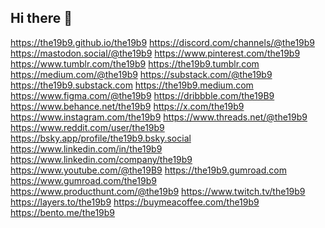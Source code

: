 ## Hi there 👋

https://the19b9.github.io/the19b9
https://discord.com/channels/@the19b9
https://mastodon.social/@the19b9
https://www.pinterest.com/the19b9
https://www.tumblr.com/the19b9
https://the19b9.tumblr.com
https://medium.com/@the19b9
https://substack.com/@the19b9
https://the19b9.substack.com
https://the19b9.medium.com
https://www.figma.com/@the19b9
https://dribbble.com/the19B9
https://www.behance.net/the19b9
https://x.com/the19b9
https://www.instagram.com/the19b9
https://www.threads.net/@the19b9
https://www.reddit.com/user/the19b9
https://bsky.app/profile/the19b9.bsky.social
https://www.linkedin.com/in/the19b9
https://www.linkedin.com/company/the19b9
https://www.youtube.com/@the19B9
https://the19b9.gumroad.com
https://www.gumroad.com/the19b9
https://www.producthunt.com/@the19b9
https://www.twitch.tv/the19b9
https://layers.to/the19b9
https://buymeacoffee.com/the19b9
https://bento.me/the19b9

<!--
**the19b9/the19b9** is a ✨ _special_ ✨ repository because its `README.md` (this file) appears on your GitHub profile.

Here are some ideas to get you started:

- 🔭 I’m currently working on ...
- 🌱 I’m currently learning ...
- 👯 I’m looking to collaborate on ...
- 🤔 I’m looking for help with ...
- 💬 Ask me about ...
- 📫 How to reach me: ...
- 😄 Pronouns: ...
- ⚡ Fun fact: ...
-->
